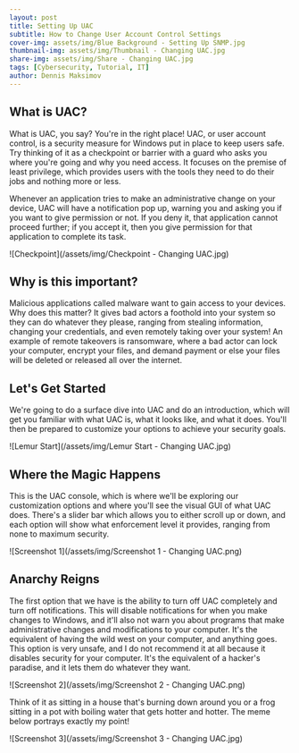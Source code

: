 ```yaml
---
layout: post
title: Setting Up UAC
subtitle: How to Change User Account Control Settings
cover-img: assets/img/Blue Background - Setting Up SNMP.jpg
thumbnail-img: assets/img/Thumbnail - Changing UAC.jpg
share-img: assets/img/Share - Changing UAC.jpg
tags: [Cybersecurity, Tutorial, IT]
author: Dennis Maksimov
---
```


## What is UAC?

What is UAC, you say? You're in the right place! UAC, or user account control, is a security measure for Windows put in place to keep users safe. Try thinking of it as a checkpoint or barrier with a guard who asks you where you're going and why you need access. It focuses on the premise of least privilege, which provides users with the tools they need to do their jobs and nothing more or less. 

Whenever an application tries to make an administrative change on your device, UAC will have a notification pop up, warning you and asking you if you want to give permission or not. If you deny it, that application cannot proceed further; if you accept it, then you give permission for that application to complete its task.

![Checkpoint](/assets/img/Checkpoint - Changing UAC.jpg)

## Why is this important?

Malicious applications called malware want to gain access to your devices. Why does this matter? It gives bad actors a foothold into your system so they can do whatever they please, ranging from stealing information, changing your credentials, and even remotely taking over your system! An example of remote takeovers is ransomware, where a bad actor can lock your computer, encrypt your files, and demand payment or else your files will be deleted or released all over the internet.

## Let's Get Started

We're going to do a surface dive into UAC and do an introduction, which will get you familiar with what UAC is, what it looks like, and what it does. You'll then be prepared to customize your options to achieve your security goals.

![Lemur Start](/assets/img/Lemur Start - Changing UAC.jpg)

## Where the Magic Happens

This is the UAC console, which is where we'll be exploring our customization options and where you'll see the visual GUI of what UAC does. There's a slider bar which allows you to either scroll up or down, and each option will show what enforcement level it provides, ranging from none to maximum security.

![Screenshot 1](/assets/img/Screenshot 1 - Changing UAC.png)


## Anarchy Reigns

The first option that we have is the ability to turn off UAC completely and turn off notifications. This will disable notifications for when you make changes to Windows, and it'll also not warn you about programs that make administrative changes and modifications to your computer. It's the equivalent of having the wild west on your computer, and anything goes. This option is very unsafe, and I do not recommend it at all because it disables security for your computer. It's the equivalent of a hacker's paradise, and it lets them do whatever they want. 

![Screenshot 2](/assets/img/Screenshot 2 - Changing UAC.png)

Think of it as sitting in a house that's burning down around you or a frog sitting in a pot with boiling water that gets hotter and hotter. The meme below portrays exactly my point!

![Screenshot 3](/assets/img/Screenshot 3 - Changing UAC.jpg)








